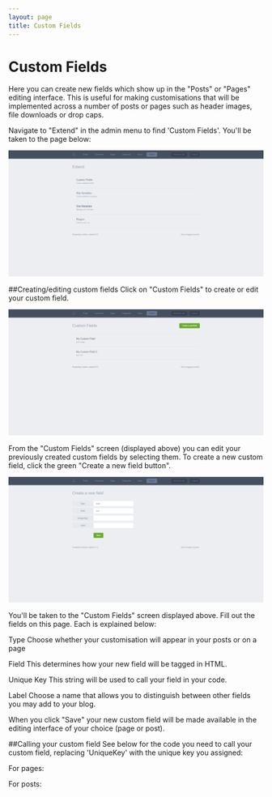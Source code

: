 ```yaml
---
layout: page
title: Custom Fields
---
```


# Custom Fields

Here you can create new fields which show up in the "Posts" or "Pages" editing interface. This is useful for making customisations that will be implemented across a number of posts or pages such as header images, file downloads or drop caps.

Navigate to "Extend" in the admin menu to find 'Custom Fields'. You'll be taken to the page below:

![Anchor’s Extend screen](/images/extend.png)

##Creating/editing custom fields
Click on "Custom Fields" to create or edit your custom field. 

![Anchor’s Custom Fields screen](/images/custom-fields.png)

From the "Custom Fields" screen (displayed above) you can edit your previously created custom fields by selecting them. To create a new custom field, click the green "Create a new field button".

![Anchor’s New Custom Fields screen](/images/new-custom-field.png)

You'll be taken to the "Custom Fields" screen displayed above. Fill out the fields on this page. Each is explained below:

Type
Choose whether your customisation will appear in your posts or on a page

Field
This determines how your new field will be tagged in HTML.

Unique Key
This string will be used to call your field in your code.

Label
Choose a name that allows you to distinguish between other fields you may add to your blog.

When you click "Save" your new custom field will be made available in the editing interface of your choice (page or post). 

##Calling your custom field
See below for the code you need to call your custom field, replacing 'UniqueKey' with the unique key you assigned:

For pages:
    <?php page_custom_field('UniqueKey')?>

For posts:
    <?php (article_custom_field('UniqueKey')?>
